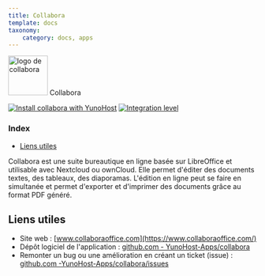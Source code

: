 ```yaml
---
title: Collabora
template: docs
taxonomy:
    category: docs, apps
---
```


<img src="/images/collabora_logo.png" height="80px" alt="logo de collabora"> Collabora

[![Install collabora with YunoHost](https://install-app.yunohost.org/install-with-yunohost.png)](https://install-app.yunohost.org/?app=collabora) [![Integration level](https://dash.yunohost.org/integration/collabora.svg)](https://dash.yunohost.org/appci/app/collabora)

### Index

- [Liens utiles](#liens-utiles)

Collabora est une suite bureautique en ligne basée sur LibreOffice et utilisable avec Nextcloud ou ownCloud. Elle permet d'éditer des documents textes, des tableaux, des diaporamas. L'édition en ligne peut se faire en simultanée et permet d'exporter et d'imprimer des documents grâce au format PDF généré.

## Liens utiles

+ Site web : [www.collaboraoffice.com](https://www.collaboraoffice.com/)
+ Dépôt logiciel de l'application : [github.com - YunoHost-Apps/collabora](https://github.com/YunoHost-Apps/collabora_ynh)
+ Remonter un bug ou une amélioration en créant un ticket (issue) : [github.com -YunoHost-Apps/collabora/issues](https://github.com/YunoHost-Apps/collabora_ynh/issues)
